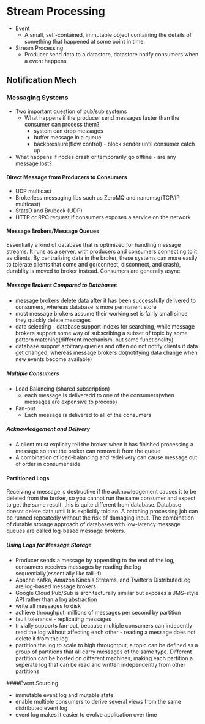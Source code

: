 # Stream Processing
- Event
    - A small, self-contained, immutable object containing the details of something that happened at some point in time.
- Stream Processing  
    - Producer send data to a datastore, datastore notify consumers when a event happens

## Notification Mech

### Messaging Systems
- Two important question of pub/sub systems
  - What happens if the producer send messages faster than the consumer can process them?
    - system can drop messages
    - buffer message in a queue
    - backpressure(flow control) - block sender until consumer catch up
- What happens if nodes crash or temporarily go offline - are any message lost?

#### Direct Message from Producers to Consumers
- UDP multicast 
- Brokerless messaging libs such as ZeroMQ and nanomsg(TCP/IP multicast)
- StatsD and Brubeck (UDP)
- HTTP or RPC request if consumers exposes a service on the network

#### Message Brokers/Message Queues
Essentially a kind of database that is optimized for handling message streams. It runs as a server, with producers and consumers connecting to it as clients. By centralizing data in the broker, these systems can more easily to tolerate clients that come and go(connect, disconnect, and crash), durablity is moved to broker instead. Consumers are generally async.

##### Message Brokers Compared to Databases
- message brokers delete data after it has been successfully delivered to consumers, whereas database is more permanent store
- most message brokers assume their working set is fairly small since they quickly delete messages
- data selecting - database support indexs for searching, while message brokers support some way of subscribing a subset of topic by some pattern matching(different mechanism, but same functionality)
- database support arbitrary queries and often do not notify clients if data get changed, whereas message brokers do(notifying data change when new events become available)

##### Multiple Consumers
- Load Balancing (shared subscription)
  - each message is deliveredd to one of the consumers(when messages are expensive to process)
- Fan-out
  - Each message is delivered to all of the consumers
  
##### Acknowledgement and Delivery
- A client must explicity tell the broker when it has finished processing a message so that the broker can remove it from the queue
- A combination of load-balancing and redelivery can cause message out of order in consumer side

#### Partitioned Logs
Receiving a message is destructive if the acknowledgement causes it to be deleted from the broker, so you cannot run the same consumer and expect to get the same result, this is quite different from database. Database doesnt delete data until it is explicitly told so. A batching processing job can be runned repeatedly without the risk of damaging input.
The combination of durable storage approach of databases with low-latency message queues are called log-based message brokers.

##### Using Logs for Message Storage
- Producer sends a message by appending to the end of the log, consumers receives messages by reading the log sequentially(essentially like tail -f)
- Apache Kafka, Amazon Kinesis Streams, and Twitter’s DistributedLog are log-based message brokers
- Google Cloud Pub/Sub is architecturally similar but exposes a JMS-style API rather than a log abstraction
- write all messages to disk
- achieve throughput: millions of messages per second by partition
- fault tolerance - replicating messages
- trivially supports fan-out, because multiple consumers can indepently read the log without affecting each other - reading a message does not delete it from the log
- partition the log to scale to high throughtput, a topic can be defined as a group of partitions that all carry messages of the same type. Different partition can be hosted on different machines, making each partition a seperate log that can be read and written independently from other partitions

####Event Sourcing
- immutable event log and mutable state
- enable multiple consumers to derive several views from the same distributed event log
- event log makes it easier to evolve application over time




